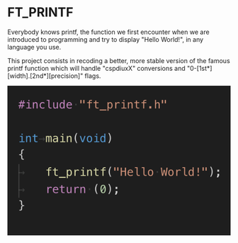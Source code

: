 # FT_PRINTF

Everybody knows printf, the function we first encounter when we are introduced to programming and try to display "Hello World!", in any language you use.

This project consists in recoding a better, more stable version of the famous printf function which will handle "cspdiuxX" conversions and "0-[1st*][width].[2nd*][precision]" flags.

![](Images/img.png)
